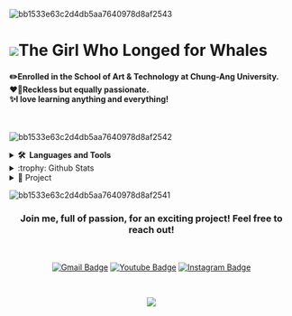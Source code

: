 ![bb1533e63c2d4db5aa7640978d8af2543](https://github.com/user-attachments/assets/62f8a1be-4363-434a-8e10-ab9650c3d718)

<p><h1><img src="https://emojigraph.org/media/72/openmoji/whale_1f40b.png" >The Girl Who Longed for Whales
</h1></p>
<p><h4>
✏️Enrolled in the School of Art & Technology at Chung-Ang University.<br>
❤️‍🔥Reckless but equally passionate.<br>
✨I love learning anything and everything!<br>
</h4></p><br>


![bb1533e63c2d4db5aa7640978d8af2542](https://github.com/user-attachments/assets/83405f3d-63ed-4eef-921a-1d01827a6a16)
<details>
<summary><b>🛠️&nbsp;&nbsp;Languages&nbsp;and&nbsp;Tools</b></summary>
  <br/>

![Java](https://img.shields.io/badge/JAVA-007396.svg?&style=flat&logo=java&logoColor=white)&nbsp;
![HTML5](https://img.shields.io/badge/HTML5-E34F26.svg?&style=flat&logo=html5&logoColor=white)&nbsp;
![CSS3](https://img.shields.io/badge/CSS3-%231572B6.svg?&style=flat&logo=css3&logoColor=white)&nbsp;
![JavaScript](https://img.shields.io/badge/JAVASCRIPT-323330.svg?&style=flat&logo=javascript&logoColor=%23F7DF1E)&nbsp;
![TypeScript](https://img.shields.io/badge/TYPESCRIPT-%23007ACC.svg?&style=flat&logo=typescript&logoColor=white)&nbsp;
![Git](https://img.shields.io/badge/GIT-%23F05033.svg?&style=flat&logo=git&logoColor=white)&nbsp;
![GitHub](https://img.shields.io/badge/GITHUB-%23121011.svg?&style=flat&logo=github&logoColor=white)&nbsp;
![NodeJS](https://img.shields.io/badge/NODEJS-339933.svg?&style=flat&logo=node.js&logoColor=white)&nbsp;
![MongoDB](https://img.shields.io/badge/MONGODB-47A248.svg?&style=flat&logo=mongodb&logoColor=white)&nbsp;
![Python](https://img.shields.io/badge/PYTHON-3776AB.svg?&style=flat&logo=python&logoColor=white)&nbsp;
![Cpp](https://img.shields.io/badge/C++-00599C.svg?&style=flat&logo=c%2B%2B&logoColor=white)&nbsp;
![PHOTOSHOP](https://img.shields.io/badge/PHOTOSHOP-31A8FF.svg?&style=flat&logo=adobe-photoshop&logoColor=white)&nbsp;
![ILLUSTRATOR](https://img.shields.io/badge/ILLUSTRATOR-FFAE1A.svg?&style=flat&logo=adobe-illustrator&logoColor=black)&nbsp;
<br>

</details>

<details>
<summary>:trophy: Github Stats</summary>
<img src="https://github-readme-stats.vercel.app/api?username=anuraghazra&show_icons=true&theme=tokyonight">
<img src="https://github-profile-trophy.vercel.app/?username=kmseon0309&theme=tokyonight">
  <br>
</details>

<details>
<summary>📑 Project </summary>
(Planned to be filled in the future...)
</details>




![bb1533e63c2d4db5aa7640978d8af2541](https://github.com/user-attachments/assets/2b6ed14b-de19-46b9-ad77-69a7085f26a9)
<h3 align="center">Join me, full of passion, for an exciting project! Feel free to reach out!</h3>
  <br>
<div align="center">

   [![Gmail Badge](https://img.shields.io/badge/-kmseon0309-c14438?style=flat-square&logo=Gmail&logoColor=white&link=mailto:kmseon0309@cau.ac.kr)](kmseon0309@cau.ac.kr)
   [![Youtube Badge](https://img.shields.io/badge/-@joolnan717-c4302b?style=flat-square&labelColor=c4302b&logo=youtube&logoColor=white&link=https://www.youtube.com/@user-joolnan717)](https://www.youtube.com/@user-joolnan717)
  [![Instagram Badge](https://img.shields.io/badge/-@s.46_.1-F361DC?style=flat-square&labelColor=F361DC&logo=instagram&logoColor=white&link=https://www.instagram.com/s.46_.1/)](https://www.instagram.com/s.46_.1/)
</div><br>

<p align="center">
  <img src="https://profile-counter.glitch.me/kmseon0309/count.svg">
</p>
